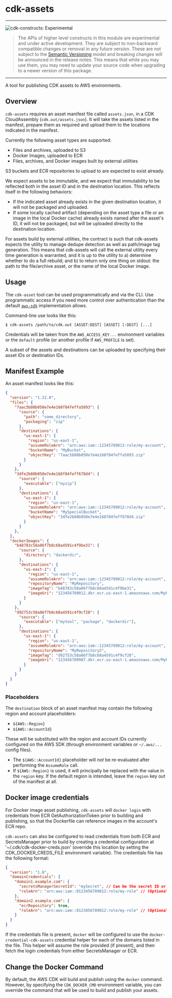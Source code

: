 # cdk-assets
<!--BEGIN STABILITY BANNER-->

---

![cdk-constructs: Experimental](https://img.shields.io/badge/cdk--constructs-experimental-important.svg?style=for-the-badge)

> The APIs of higher level constructs in this module are experimental and under active development.
> They are subject to non-backward compatible changes or removal in any future version. These are
> not subject to the [Semantic Versioning](https://semver.org/) model and breaking changes will be
> announced in the release notes. This means that while you may use them, you may need to update
> your source code when upgrading to a newer version of this package.

---

<!--END STABILITY BANNER-->

A tool for publishing CDK assets to AWS environments.

## Overview

`cdk-assets` requires an asset manifest file called `assets.json`, in a CDK
CloudAssembly (`cdk.out/assets.json`). It will take the assets listed in the
manifest, prepare them as required and upload them to the locations indicated in
the manifest.

Currently the following asset types are supported:

* Files and archives, uploaded to S3
* Docker Images, uploaded to ECR
* Files, archives, and Docker images built by external utilities

S3 buckets and ECR repositories to upload to are expected to exist already.

We expect assets to be immutable, and we expect that immutability to be
reflected both in the asset ID and in the destination location. This reflects
itself in the following behaviors:

* If the indicated asset already exists in the given destination location, it
  will not be packaged and uploaded.
* If some locally cached artifact (depending on the asset type a file or an
  image in the local Docker cache) already exists named after the asset's ID, it
  will not be packaged, but will be uploaded directly to the destination
  location.

For assets build by external utilities, the contract is such that cdk-assets
expects the utility to manage dedupe detection as well as path/image tag generation.
This means that cdk-assets will call the external utility every time generation
is warranted, and it is up to the utility to a) determine whether to do a
full rebuild; and b) to return only one thing on stdout: the path to the file/archive
asset, or the name of the local Docker image.

## Usage

The `cdk-asset` tool can be used programmatically and via the CLI. Use
programmatic access if you need more control over authentication than the
default [`aws-sdk`](https://github.com/aws/aws-sdk-js) implementation allows.

Command-line use looks like this:

```console
$ cdk-assets /path/to/cdk.out [ASSET:DEST] [ASSET] [:DEST] [...]
```

Credentials will be taken from the `AWS_ACCESS_KEY...` environment variables
or the `default` profile (or another profile if `AWS_PROFILE` is set).

A subset of the assets and destinations can be uploaded by specifying their
asset IDs or destination IDs.

## Manifest Example

An asset manifest looks like this:

```json
{
  "version": "1.22.0",
  "files": {
    "7aac5b80b050e7e4e168f84feffa5893": {
      "source": {
        "path": "some_directory",
        "packaging": "zip"
      },
      "destinations": {
        "us-east-1": {
          "region": "us-east-1",
          "assumeRoleArn": "arn:aws:iam::12345789012:role/my-account",
          "bucketName": "MyBucket",
          "objectKey": "7aac5b80b050e7e4e168f84feffa5893.zip"
        }
      }
    },
    "3dfe2b80b050e7e4e168f84feff678d4": {
      "source": {
        "executable": ["myzip"]
      },
      "destinations": {
        "us-east-1": {
          "region": "us-east-1",
          "assumeRoleArn": "arn:aws:iam::12345789012:role/my-account",
          "bucketName": "MySpecialBucket",
          "objectKey": "3dfe2b80b050e7e4e168f84feff678d4.zip"
        }
      }
    },
  },
  "dockerImages": {
    "b48783c58a86f7b8c68a4591c4f9be31": {
      "source": {
        "directory": "dockerdir",
      },
      "destinations": {
        "us-east-1": {
          "region": "us-east-1",
          "assumeRoleArn": "arn:aws:iam::12345789012:role/my-account",
          "repositoryName": "MyRepository",
          "imageTag": "b48783c58a86f7b8c68a4591c4f9be31",
          "imageUri": "123456789012.dkr.ecr.us-east-1.amazonaws.com/MyRepository:1234567891b48783c58a86f7b8c68a4591c4f9be31",
        }
      }
    },
    "d92753c58a86f7b8c68a4591c4f9cf28": {
      "source": {
        "executable": ["mytool", "package", "dockerdir"],
      },
      "destinations": {
        "us-east-1": {
          "region": "us-east-1",
          "assumeRoleArn": "arn:aws:iam::12345789012:role/my-account",
          "repositoryName": "MyRepository2",
          "imageTag": "d92753c58a86f7b8c68a4591c4f9cf28",
          "imageUri": "123456789987.dkr.ecr.us-east-1.amazonaws.com/MyRepository2:1234567891b48783c58a86f7b8c68a4591c4f9be31",
        }
      }
    }
  }
}
```

### Placeholders

The `destination` block of an asset manifest may contain the following region
and account placeholders:

* `${AWS::Region}`
* `${AWS::AccountId}`

These will be substituted with the region and account IDs currently configured
on the AWS SDK (through environment variables or `~/.aws/...` config files).

* The `${AWS::AccountId}` placeholder will *not* be re-evaluated after
  performing the `AssumeRole` call.
* If `${AWS::Region}` is used, it will principally be replaced with the value
  in the `region` key. If the default region is intended, leave the `region`
  key out of the manifest at all.

## Docker image credentials

For Docker image asset publishing, `cdk-assets` will `docker login` with
credentials from ECR GetAuthorizationToken prior to building and publishing, so
that the Dockerfile can reference images in the account's ECR repo.

`cdk-assets` can also be configured to read credentials from both ECR and
SecretsManager prior to build by creating a credential configuration at
'~/.cdk/cdk-docker-creds.json' (override this location by setting the
CDK_DOCKER_CREDS_FILE environment variable). The credentials file has the
following format:

```json
{
  "version": "1.0",
  "domainCredentials": {
    "domain1.example.com": {
      "secretsManagerSecretId": "mySecret", // Can be the secret ID or full ARN
      "roleArn": "arn:aws:iam::0123456789012:role/my-role" // (Optional) role with permissions to the secret
    },
    "domain2.example.com": {
      "ecrRepository": true,
      "roleArn": "arn:aws:iam::0123456789012:role/my-role" // (Optional) role with permissions to the repo
    }
  }
}
```

If the credentials file is present, `docker` will be configured to use the
`docker-credential-cdk-assets` credential helper for each of the domains listed
in the file. This helper will assume the role provided (if present), and then fetch
the login credentials from either SecretsManager or ECR.

## Change the Docker Command

By default, the AWS CDK will build and publish using the `docker` command.
However, by specifying the `CDK_DOCKER_CMD` environment variable, you can
override the command that will be used to build and publish your assets.
